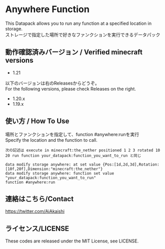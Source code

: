 # Anywhere Function

This Datapack allows you to run any function at a specified location in storage.  
ストレージで指定した場所で好きなファンクションを実行できるデータパック  

## 動作確認済みバージョン / Verified minecraft versions

- 1.21

以下のバージョンは右のReleasesからどうぞ。  
For the following versions, please check Releases on the right.

- 1.20.x
- 1.19.x

## 使い方 / How To Use

場所とファンクションを指定して、function #anywhere:runを実行  
Specify the location and the function to call.  

```mcfunction
次の記述は execute in minecraft:the_nether positioned 1 2 3 rotated 10 20 run function your_datapack:function_you_want_to_run と同じ

data modify storage anywhere: at set value {Pos:[1d,2d,3d],Rotation:[10f,20f],Dimension:"minecraft:the_nether"}
data modify storage anywhere: function set value "your_datapack:function_you_want_to_run"  
function #anywhere:run
```

## 連絡はこちら/Contact

<https://twitter.com/AiAkaishi>

## ライセンス/LICENSE

These codes are released under the MIT License, see LICENSE.
